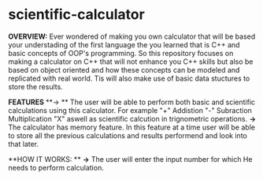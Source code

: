 # scientific-calculator

**OVERVIEW:**
Ever wondered of making you own calculator that will be based your understading of the first language the you learned that is C++ and basic concepts of OOP's programming.
So this repository focuses on making a calculator on C++ that will not enhance you C++ skills but also be based on object oriented and how these concepts can be modeled and replicated with 
real world. Tis will also make use of basic data stuctures to store the results.

**FEATURES**
**-> **  The user will be able to perform both basic and scientific calculations using this calculator. For example "+" Addistion "-" Subraction Multiplication "X" aswell as scientific calcution in trignometric operations.
**->**  The calculator has memory feature. In this feature at a time user will be able to store all the previous calculations and results performend and look into that later.

**HOW IT WORKS: 
 **
**->** The user will enter the input number for which He needs to perform calculation.
